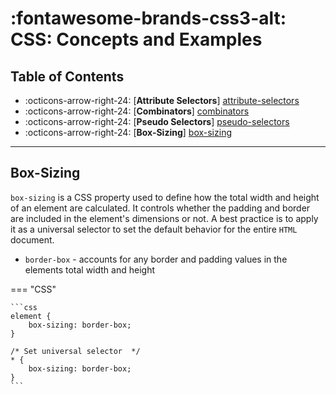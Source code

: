 # :fontawesome-brands-css3-alt: CSS: Concepts and Examples

## Table of Contents

<div class="grid cards" markdown>

- :octicons-arrow-right-24: [__Attribute Selectors__] [attribute-selectors]
- :octicons-arrow-right-24: [__Combinators__] [combinators]
- :octicons-arrow-right-24: [__Pseudo Selectors__] [pseudo-selectors]
- :octicons-arrow-right-24: [__Box-Sizing__] [box-sizing]

</div>

[attribute-selectors]: attribute-selectors.md
[combinators]: combinators.md
[pseudo-selectors]: pseudo-selectors.md
[box-sizing]: #box-sizing

---

## Box-Sizing

`box-sizing` is a CSS property used to define how the total width and height of an element are calculated. It controls whether the padding and border are included in the element's dimensions or not. A best practice is to apply it as a universal selector to set the default behavior for the entire `HTML` document.

- `border-box` - accounts for any border and padding values in the elements total width and height

=== "CSS"

    ```css
    element {
        box-sizing: border-box;
    }

    /* Set universal selector  */
    * {
        box-sizing: border-box;
    }
    ```

